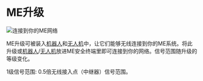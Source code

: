# ME升级

![连接到你的ME网络](oredict:oc:me_upgrade1)

ME升级可被装入[机器人](../block/robot.md)和[无人机](../item/drone.md)中，让它们能够无线连接到你的ME系统。将此升级或[机器人](../block/robot.md)/[无人机](../item/drone.md)放进ME安全终端里即可连接到你的网络。信号范围随升级的等级变化。


1级信号范围: 0.5倍无线接入点（中继器）信号范围。
